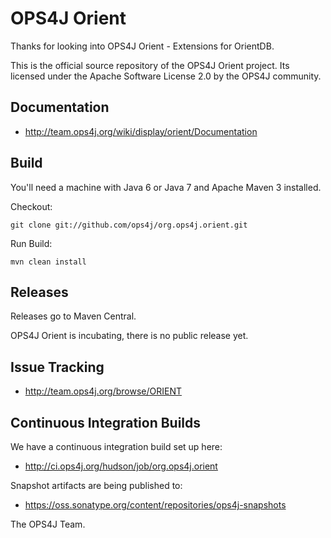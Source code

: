OPS4J Orient
============

Thanks for looking into OPS4J Orient - Extensions for OrientDB. 

This is the official source repository of the OPS4J Orient project.
Its licensed under the Apache Software License 2.0 by the OPS4J community.

## Documentation

* <http://team.ops4j.org/wiki/display/orient/Documentation>

## Build

You'll need a machine with Java 6 or Java 7 and Apache Maven 3 installed.

Checkout:

    git clone git://github.com/ops4j/org.ops4j.orient.git

Run Build:

    mvn clean install

## Releases

Releases go to Maven Central.

OPS4J Orient is incubating, there is no public release yet.

## Issue Tracking

* <http://team.ops4j.org/browse/ORIENT>

## Continuous Integration Builds

We have a continuous integration build set up here:

* <http://ci.ops4j.org/hudson/job/org.ops4j.orient>

Snapshot artifacts are being published to:

* <https://oss.sonatype.org/content/repositories/ops4j-snapshots>


The OPS4J Team.
